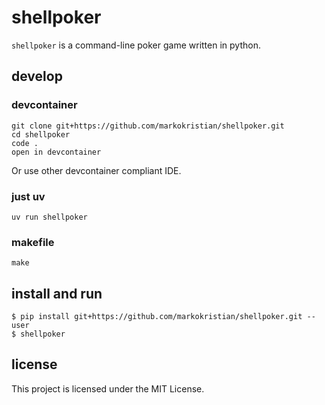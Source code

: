 # shellpoker

`shellpoker` is a command-line poker game written in python.

## develop

### devcontainer

    git clone git+https://github.com/markokristian/shellpoker.git
    cd shellpoker
    code .
    open in devcontainer

Or use other devcontainer compliant IDE.

### just uv

    uv run shellpoker

### makefile

    make

## install and run

    $ pip install git+https://github.com/markokristian/shellpoker.git --user
    $ shellpoker

## license

This project is licensed under the MIT License.
